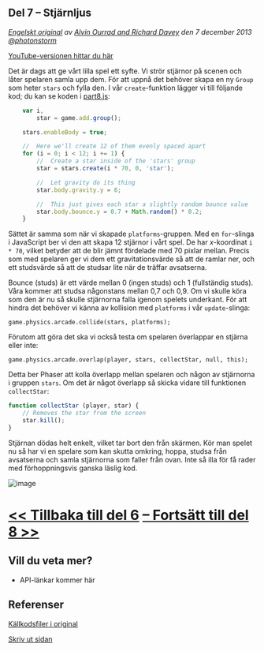 ## Del 7 &ndash; Stjärnljus

*[Engelskt original](http://phaser.io/tutorials/making-your-first-phaser-game/index) av [Alvin Ourrad and Richard Davey](https://twitter.com/photonstorm) den 7 december 2013   [@photonstorm](https://twitter.com/photonstorm)*

[YouTube-versionen hittar du här](http://youtube.com)

Det är dags att ge vårt lilla spel ett syfte.
Vi strör stjärnor på scenen och låter spelaren samla upp dem.
För att uppnå det behöver skapa en ny `Group` som heter `stars` och fylla den. I vår `create`-funktion lägger vi till följande kod; du kan se koden i [part8.js](../phaser_tutorial_02/part8.js):

```javascript
    var i, 
        star = game.add.group();

    stars.enableBody = true;

    //  Here we'll create 12 of them evenly spaced apart
    for (i = 0; i < 12; i += 1) {
        //  Create a star inside of the 'stars' group
        star = stars.create(i * 70, 0, 'star');

        //  Let gravity do its thing
        star.body.gravity.y = 6;

        //  This just gives each star a slightly random bounce value
        star.body.bounce.y = 0.7 + Math.random() * 0.2;
    }
```

Sättet är samma som när vi skapade `platforms`-gruppen. Med en `for`-slinga i JavaScript ber vi den att skapa 12 stjärnor i vårt spel.
De har *x*-koordinat `i * 70`, vilket betyder att de blir jämnt fördelade med 70 pixlar mellan.
Precis som med spelaren ger vi dem ett gravitationsvärde så att de ramlar ner, och ett studsvärde så att de studsar lite när de träffar avsatserna.

Bounce (studs) är ett värde mellan 0 (ingen studs) och 1 (fullständig studs).
Våra kommer att studsa någonstans mellan 0,7 och 0,9.
Om vi skulle köra som den är nu så skulle stjärnorna falla igenom spelets underkant. För att hindra det behöver vi känna av kollision med `platforms` i vår `update`-slinga:

`game.physics.arcade.collide(stars, platforms);`

Förutom att göra det ska vi också testa om spelaren överlappar en stjärna eller inte:

`game.physics.arcade.overlap(player, stars, collectStar, null, this);`

Detta ber Phaser att kolla överlapp mellan spelaren och någon av stjärnorna i gruppen `stars`.
Om det är något överlapp så skicka vidare till funktionen `collectStar`:

```javascript
function collectStar (player, star) {
    // Removes the star from the screen
    star.kill();
}
```

Stjärnan dödas helt enkelt, vilket tar bort den från skärmen.
Kör man spelet nu så har vi en spelare som kan skutta omkring, hoppa, studsa från avsatserna och samla stjärnorna som faller från ovan. Inte så illa för få rader med förhoppningsvis ganska läslig kod.

![image](http://phaser.io/content/tutorials/making-your-first-phaser-game/part8.png)

# [<< Tillbaka till del 6](part6.md) [&ndash; Fortsätt till del 8 >>](part8.md)

## Vill du veta mer?
* API-länkar kommer här

## Referenser
[Källkodsfiler i original](https://github.com/photonstorm/phaser/raw/master/resources/tutorials/02%20Making%20your%20first%20game/phaser_tutorial_02.zip)

[Skriv ut sidan](https://gitprint.com/coderdojolund/phaser-tutorials/blob/master/making-your-first-phaser-game/part7.md)
